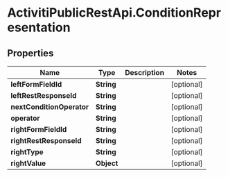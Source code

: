 # ActivitiPublicRestApi.ConditionRepresentation

## Properties
Name | Type | Description | Notes
------------ | ------------- | ------------- | -------------
**leftFormFieldId** | **String** |  | [optional] 
**leftRestResponseId** | **String** |  | [optional] 
**nextConditionOperator** | **String** |  | [optional] 
**operator** | **String** |  | [optional] 
**rightFormFieldId** | **String** |  | [optional] 
**rightRestResponseId** | **String** |  | [optional] 
**rightType** | **String** |  | [optional] 
**rightValue** | **Object** |  | [optional] 


